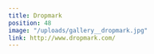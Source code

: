 ```yaml
---
title: Dropmark
position: 48
image: "/uploads/gallery__dropmark.jpg"
link: http://www.dropmark.com/
---
```


